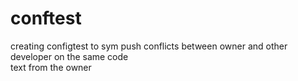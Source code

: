 # conftest
creating configtest to sym push conflicts between owner and other developer on the same code  
text from the owner
